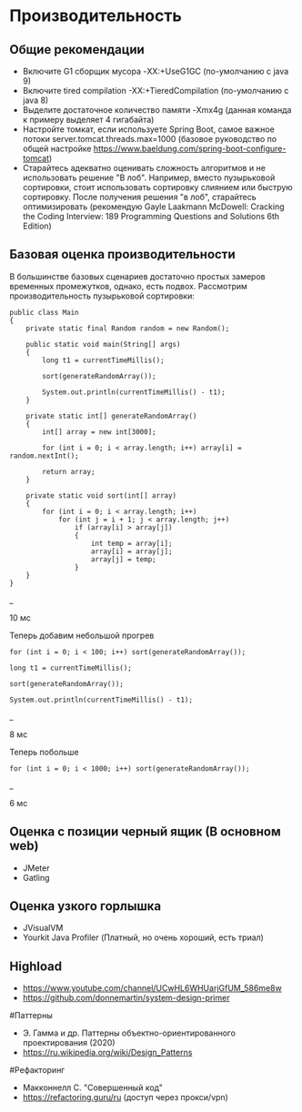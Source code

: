 # Производительность

## Общие рекомендации

- Включите G1 сборщик мусора -XX:+UseG1GC (по-умолчанию с java 9)
- Включите tired compilation -XX:+TieredCompilation (по-умолчанию с java 8)
- Выделите достаточное количество памяти -Xmx4g (данная команда к примеру выделяет 4 гигабайта)
- Настройте томкат, если используете Spring Boot, самое важное потоки server.tomcat.threads.max=1000 (базовое руководство по общей настройке https://www.baeldung.com/spring-boot-configure-tomcat)
- Старайтесь адекватно оценивать сложность алгоритмов и не использовать решение "В лоб". Например, вместо пузырьковой сортировки, стоит использовать сортировку слиянием или быструю сортировку. После получения решения "в лоб", старайтесь оптимизировать (рекомендую Gayle Laakmann McDowell: Cracking the Coding Interview: 189 Programming Questions and Solutions 6th Edition)

## Базовая оценка производительности

В большинстве базовых сценариев достаточно простых замеров временных промежутков, однако, есть подвох. Рассмотрим производительность пузырьковой сортировки:

    public class Main
    {
        private static final Random random = new Random();
    
        public static void main(String[] args)
        {
            long t1 = currentTimeMillis();
    
            sort(generateRandomArray());
    
            System.out.println(currentTimeMillis() - t1);
        }
    
        private static int[] generateRandomArray()
        {
            int[] array = new int[3000];
    
            for (int i = 0; i < array.length; i++) array[i] = random.nextInt();
    
            return array;
        }
    
        private static void sort(int[] array)
        {
            for (int i = 0; i < array.length; i++)
                for (int j = i + 1; j < array.length; j++)
                    if (array[i] > array[j])
                    {
                        int temp = array[i];
                        array[i] = array[j];
                        array[j] = temp;
                    }
        }
    }

_

10 мс

Теперь добавим небольшой прогрев

    for (int i = 0; i < 100; i++) sort(generateRandomArray());

    long t1 = currentTimeMillis();

    sort(generateRandomArray());

    System.out.println(currentTimeMillis() - t1);

_

8 мс

Теперь побольше

    for (int i = 0; i < 1000; i++) sort(generateRandomArray());

_

6 мс

## Оценка с позиции черный ящик (В основном web)

- JMeter
- Gatling

## Оценка узкого горлышка

- JVisualVM
- Yourkit Java Profiler (Платный, но очень хороший, есть триал)

## Highload

- https://www.youtube.com/channel/UCwHL6WHUarjGfUM_586me8w
- https://github.com/donnemartin/system-design-primer

#Паттерны

- Э. Гамма и др. Паттерны объектно-ориентированного проектирования (2020)
- https://ru.wikipedia.org/wiki/Design_Patterns

#Рефакторинг

- Макконнелл С. "Совершенный код"
- https://refactoring.guru/ru (доступ через прокси/vpn)
